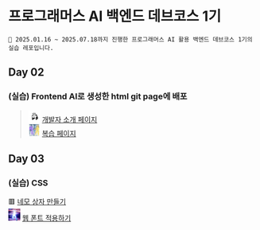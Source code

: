 # 프로그래머스 AI 백엔드 데브코스 1기

```
📕 2025.01.16 ~ 2025.07.18까지 진행한 프로그래머스 AI 활용 백엔드 데브코스 1기의 실습 레포입니다.
```

## Day 02
### (실습) Frontend AI로 생성한 html git page에 배포
> <img src="assets/notion_icon.png" alt="icon" width="24" height="24"> [개발자 소개 페이지](developer_intro/index.html) <br>
>  <img src="assets/sorry.gif" alt="icon" width="24" height="24"> [복습 페이지](practice/day03/example.html)<br>

## Day 03
### (실습) CSS
🟥 [네모 상자 만들기](practice/day03/ex04/index.html) <br>
<img src="practice/day03/ex08/panorama.jpg" alt="icon" width="24" height="24"> [웹 폰트 적용하기](practice/day03/ex08/index.html)
